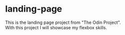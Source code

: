 # landing-page
This is the landing page project from "The Odin Project".  
With this project I will showcase my flexbox skills.